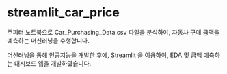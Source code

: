 # streamlit_car_price

주피터 노트북으로 Car_Purchasing_Data.csv 파일을 분석하여, 자동차 구매 금액을 예측하는 머신러닝을 수행합니다.

머신러닝을 통해 인공지능을 개발한 후에, Streamlit 을 이용하여, EDA 및 금액 예측하는 대시보드 앱을 개발하였습니다.

